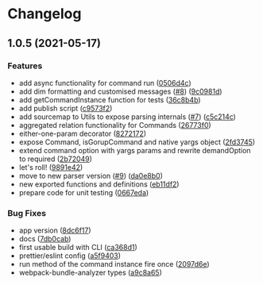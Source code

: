 # Changelog

## 1.0.5 (2021-05-17)


### Features

* add async functionality for command run ([0506d4c](https://www.github.com/nugaon/furious-commander/commit/0506d4cc95615a2da81f1dffcf5cd268c58f058d))
* add dim formatting and customised messages ([#8](https://www.github.com/nugaon/furious-commander/issues/8)) ([9c0981d](https://www.github.com/nugaon/furious-commander/commit/9c0981d292ff9f5958be6d5b7fb6d5fed66ab7d9))
* add getCommandInstance function for tests ([36c8b4b](https://www.github.com/nugaon/furious-commander/commit/36c8b4b47b33ebb02b49a84bff980125b52786ce))
* add publish script ([c9573f2](https://www.github.com/nugaon/furious-commander/commit/c9573f2de0f9fcf101a523a85d4ecc527e3ed9bc))
* add sourcemap to Utils to expose parsing internals ([#7](https://www.github.com/nugaon/furious-commander/issues/7)) ([c5c214c](https://www.github.com/nugaon/furious-commander/commit/c5c214c2e7676af319283e6e1d2ede88750b766d))
* aggregated relation functionality for Commands ([26773f0](https://www.github.com/nugaon/furious-commander/commit/26773f0dd2c52aa031f43efbe4dd8ae3b293e8b7))
* either-one-param decorator ([8272172](https://www.github.com/nugaon/furious-commander/commit/8272172aab243d169b69824e3c9a0ffdbd770e54))
* expose Command, isGorupCommand and native yargs object ([2fd3745](https://www.github.com/nugaon/furious-commander/commit/2fd374532d34597eede52a359ce45210679ae650))
* extend command option with yargs params and rewrite demandOption to required ([2b72049](https://www.github.com/nugaon/furious-commander/commit/2b720493a16e5b61f95bd6444c37bdef3695f4f4))
* let's roll! ([9891e42](https://www.github.com/nugaon/furious-commander/commit/9891e421d5e01a6e8a4b58b88790a362a2ece966))
* move to new parser version ([#9](https://www.github.com/nugaon/furious-commander/issues/9)) ([da0e8b0](https://www.github.com/nugaon/furious-commander/commit/da0e8b03f0d1226745c9b109b9e9ddaa8fa1edef))
* new exported functions and definitions ([eb11df2](https://www.github.com/nugaon/furious-commander/commit/eb11df28458caefb15b65a255f3b38a96cb4ef03))
* prepare code for unit testing ([0667eda](https://www.github.com/nugaon/furious-commander/commit/0667eda779116524320ace2da7caa36e50c83079))


### Bug Fixes

* app version ([8dc6f17](https://www.github.com/nugaon/furious-commander/commit/8dc6f17960a4c694a6dadf590dfdd69198f9c79e))
* docs ([7db0cab](https://www.github.com/nugaon/furious-commander/commit/7db0cab9c2f4feb58f35f342b2937f9880d40a0f))
* first usable build with CLI ([ca368d1](https://www.github.com/nugaon/furious-commander/commit/ca368d19acfe781533a1c8fff9d79c84866670b6))
* prettier/eslint config ([a5f9403](https://www.github.com/nugaon/furious-commander/commit/a5f94033e11d0e828603f85d4e46f36bc4c9edb3))
* run method of the command instance fire once ([2097d6e](https://www.github.com/nugaon/furious-commander/commit/2097d6ebffc1f0f912a606d27c514e284ea3689b))
* webpack-bundle-analyzer types ([a9c8a65](https://www.github.com/nugaon/furious-commander/commit/a9c8a657a422e280f7e7f543cd5d96ad870ad35c))
